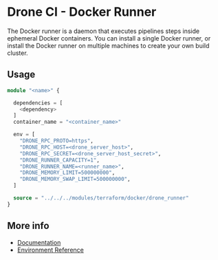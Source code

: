 # Drone CI - Docker Runner #

The Docker runner is a daemon that executes pipelines steps inside ephemeral Docker containers. You can install a single Docker runner, or install the Docker runner on multiple machines to create your own build cluster.

## Usage ##

```terraform
module "<name>" {

  dependencies = [
    <dependency>
  ]
  container_name = "<container_name>"

  env = [
    "DRONE_RPC_PROTO=https",
    "DRONE_RPC_HOST=<drone_server_host>",
    "DRONE_RPC_SECRET=<drone_server_host_secret>",
    "DRONE_RUNNER_CAPACITY=1",
    "DRONE_RUNNER_NAME=<runner_name>",
    "DRONE_MEMORY_LIMIT=500000000",
    "DRONE_MEMORY_SWAP_LIMIT=500000000",
  ]

  source = "../../../modules/terraform/docker/drone_runner"
}
```

## More info ##

- [Documentation](https://docs.drone.io/runner/docker/overview/)
- [Environment Reference](https://docker-runner.docs.drone.io/configuration/environment/variables/)
